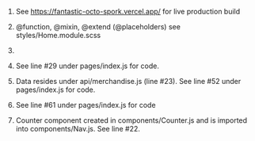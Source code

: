 1. See https://fantastic-octo-spork.vercel.app/ for live production build

2. @function, @mixin, @extend (@placeholders) see styles/Home.module.scss

3.

4. See line #29 under pages/index.js for code.

5. Data resides under api/merchandise.js (line #23). See line #52 under pages/index.js for code.

6. See line #61 under pages/index.js for code

7. Counter component created in components/Counter.js and is imported into components/Nav.js. See line #22.
